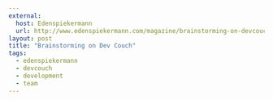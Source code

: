 ```yaml
---
external:
  host: Edenspiekermann
  url: http://www.edenspiekermann.com/magazine/brainstorming-on-devcouch/
layout: post
title: "Brainstorming on Dev Couch"
tags: 
  - edenspiekermann
  - devcouch
  - development
  - team
---
```

